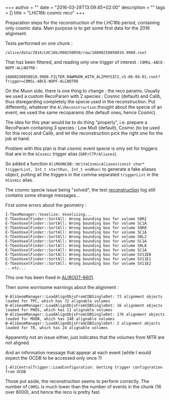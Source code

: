+++
author = ""
date = "2016-03-28T13:09:45+02:00"
description = ""
tags = []
title = "LHC16b cosmic reco"
+++

Preparation steps for the reconstruction of the LHC16b period, containing only cosmic data. Main purpose is to get some first data for the 2016 alignment.

Tests performed on one chunk :

```
/alice/data/2016/LHC16b/000250050/raw/16000250050019.9900.root
```

That has been filtered, and reading only one trigger of interest : `C0MSL-ABCE-NOPF-ALLNOTRD` :

```
16000250050019.9900.FILTER_RAWMUON_WITH_ALIPHYSICS_v5-06-04-01.root?Trigger=C0MSL-ABCE-NOPF-ALLNOTRD
```

On the Muon side, there is one thing to change : the reco params.
Usually we used a custom RecoParam with 2 species : Cosmic (default) and Calib, thus disregarding completely the specie used in the reconstruction. Put differently, whatever the `AliReconstruction` thought about the specie of an event, we used the same recoparams (the default ones, hence Cosmic).

The idea for this year would be to do thing "properly", i.e. prepare a RecoParam containing 3 species : Low Mult (default), Cosmic (to be used for this reco) and Calib, and let the reconstruction pick the right one for the job at hand.

Problem with this plan is that cosmic event specie is only set for triggers that are in the `kCosmic` trigger alias (`GRP/CTP/Aliases`).

So added a function `AliMUONCDB::WriteCosmicAliases(const char* triggerList, Int_t startRun, Int_t endRun)` to generate a fake aliases object, putting all the triggers in the comma separated `triggerList` in the `kCosmic` alias.

The cosmic specie issue being "solved", the test [reconstruction](/log/lhc16b-cosmic-reco/rundatareco.log) log still contains some strange messages...

First some errors about the geometry :

```
I-TGeoManager::Voxelize: Voxelizing...
E-TGeoVoxelFinder::SortAll: Wrong bounding box for volume S0R2
E-TGeoVoxelFinder::SortAll: Wrong bounding box for volume SC1A
E-TGeoVoxelFinder::SortAll: Wrong bounding box for volume S0R8
E-TGeoVoxelFinder::SortAll: Wrong bounding box for volume SC1A
E-TGeoVoxelFinder::SortAll: Wrong bounding box for volume S0L2
E-TGeoVoxelFinder::SortAll: Wrong bounding box for volume SC1A
E-TGeoVoxelFinder::SortAll: Wrong bounding box for volume S0L8
E-TGeoVoxelFinder::SortAll: Wrong bounding box for volume SC1A
E-TGeoVoxelFinder::SortAll: Wrong bounding box for volume SV11E0
E-TGeoVoxelFinder::SortAll: Wrong bounding box for volume SV11E1
E-TGeoVoxelFinder::SortAll: Wrong bounding box for volume SV11E2
...etc...
```

<i class="fa fa-check"></i> This one has been fixed in [ALIROOT-6601](https://alice.its.cern.ch/jira/browse/ALIROOT-6601).

Then some worrisome warnings about the alignment :

```
W-AliGeomManager::LoadAlignObjsFromCDBSingleDet: 73 alignment objects loaded for TPC, which has 72 alignable volumes
W-AliGeomManager::LoadAlignObjsFromCDBSingleDet: 16 alignment objects loaded for PHOS, which has 11 alignable volumes
W-AliGeomManager::LoadAlignObjsFromCDBSingleDet: 176 alignment objects loaded for MUON, which has 248 alignable volumes
W-AliGeomManager::LoadAlignObjsFromCDBSingleDet: 2 alignment objects loaded for T0, which has 24 alignable volumes
```

<i class="fa fa-check"></i> Apparently not an issue either, just indicates that the volumes from MTR are not aligned.

And an information message that appear at each event (while I would expect the OCDB to be accessed only once ?)

```
I-AliCentralTrigger::LoadConfiguration: Getting trigger configuration from OCDB
```

Those put aside, the reconstruction seems to perform correctly. The number of `C0MSL` is much lower than the number of events in the chunk (16 over 8000), and hence the reco is pretty fast.
